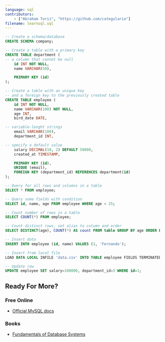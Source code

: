```yaml
---
language: sql
contributors:
    - ["Abraham Toriz", "https://github.com/categulario"]
filename: learnsql.sql
---
```


```sql
-- Create a schema/database
CREATE SCHEMA company;

-- Create a table with a primary key
CREATE TABLE department (
-- a column that cannot be null
    id INT NOT NULL,
    name VARCHAR(50),

    PRIMARY KEY (id)
);

-- Create a table with an unique key
-- and a foreign key to the previously created table
CREATE TABLE employee (
    id INT NOT NULL,
    name VARCHAR(100) NOT NULL,
    age INT,
    bird_date DATE,

-- variable-lenght strings
    email VARCHAR(100),
    department_id INT,

-- specify a default value
    salary DECIMAL(10, 2) DEFAULT 50000,
    created_at TIMESTAMP,

    PRIMARY KEY (id),
    UNIQUE (email),
    FOREIGN KEY (department_id) REFERENCES department(id)
);

-- Query for all rows and columns in a table
SELECT * FROM employee;

-- Query some fields with condition
SELECT id, name, age FROM employee WHERE age < 25;

-- Count number of rows in a table
SELECT COUNT(*) FROM employee;

-- Count distinct rows, set alias to column and order
SELECT DISTINCT(age), COUNT(*) AS count FROM table GROUP BY age ORDER BY count DESC;

-- Insert data
INSERT INTO employee (id, name) VALUES (1, 'Fernando');

-- Insert from local file
LOAD DATA LOCAL INFILE 'data.csv' INTO TABLE employee FIELDS TERMINATED BY ',' LINES TERMINATED BY '\n' (col_1, col_2);

-- Update row
UPDATE employee SET salary=100000, department_id=3 WHERE id=1;
```

## Ready For More?

### Free Online

* [Official MySQL docs](https://dev.mysql.com/doc/refman/5.7/en/)

### Books

* [Fundamentals of Database Systems](https://www.amazon.com/Fundamentals-Database-Systems-Ramez-Elmasri/dp/0136086209?SubscriptionId=AKIAILSHYYTFIVPWUY6Q&tag=duckduckgo-ffab-20&linkCode=xm2&camp=2025&creative=165953&creativeASIN=0136086209)
